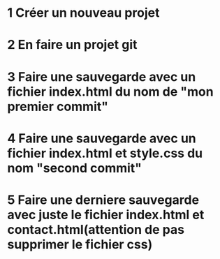 # 1 Créer un nouveau projet
# 2 En faire un projet git
# 3 Faire une sauvegarde avec un fichier index.html du nom de "mon premier commit"
# 4 Faire une sauvegarde avec un fichier index.html et style.css du nom "second commit"
# 5 Faire une derniere sauvegarde  avec juste le fichier index.html et contact.html(attention de pas supprimer le fichier css)